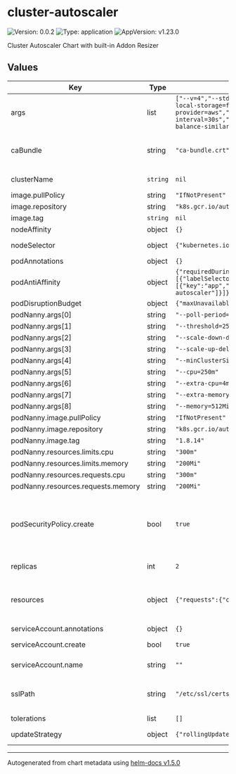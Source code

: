 # cluster-autoscaler

![Version: 0.0.2](https://img.shields.io/badge/Version-0.0.2-informational?style=flat-square) ![Type: application](https://img.shields.io/badge/Type-application-informational?style=flat-square) ![AppVersion: v1.23.0](https://img.shields.io/badge/AppVersion-v1.23.0-informational?style=flat-square)

Cluster Autoscaler Chart with built-in Addon Resizer

## Values

| Key | Type | Default | Description |
|-----|------|---------|-------------|
| args | list | `["--v=4","--stderrthreshold=info","--skip-nodes-with-local-storage=false","--expander=least-waste","--cloud-provider=aws","--scale-down-delay-after-add=30m","--scan-interval=30s","--skip-nodes-with-system-pods=false","--balance-similar-node-groups=false"]` | (`strings[]`) List of Command Line Args passed into the `cluster-autoscaler` binary |
| caBundle | string | `"ca-bundle.crt"` | (`string`) Path to the CA Bundle on the underlying EC2 hosts. Default value here is Bottlerocket specific. This is combined with the `.Values.sslPath` setting for the final fully qualified filename. |
| clusterName | `string` | `nil` | Required clusterName field to enable auto-discovery of the managed nodegroups |
| image.pullPolicy | string | `"IfNotPresent"` |  |
| image.repository | string | `"k8s.gcr.io/autoscaling/cluster-autoscaler"` | (`string`) The Docker Image and Repository |
| image.tag | `string` | `nil` | The image version we will run. |
| nodeAffinity | object | `{}` | (`map`) Configures the Pod nodeAffinity rules |
| nodeSelector | object | `{"kubernetes.io/arch":"amd64"}` | (`map`) Map that controls which nodes this daemonset is applied to. |
| podAnnotations | object | `{}` | (`map`) Annotations to add to the Pods themselves. |
| podAntiAffinity | object | `{"requiredDuringSchedulingIgnoredDuringExecution":[{"labelSelector":{"matchExpressions":[{"key":"app","operator":"In","values":["cluster-autoscaler"]}]},"topologyKey":"kubernetes.io/hostname"}]}` | (`map`) Configures the Pod antiAffinity rules. By default we do not allow the pods to run on the same hosts. |
| podDisruptionBudget | object | `{"maxUnavailable":1}` | (`map`) Configuration for the PodDisruptionBudget |
| podNanny.args[0] | string | `"--poll-period=300000"` |  |
| podNanny.args[1] | string | `"--threshold=25"` |  |
| podNanny.args[2] | string | `"--scale-down-delay=36h"` |  |
| podNanny.args[3] | string | `"--scale-up-delay=10m"` |  |
| podNanny.args[4] | string | `"--minClusterSize=10"` |  |
| podNanny.args[5] | string | `"--cpu=250m"` |  |
| podNanny.args[6] | string | `"--extra-cpu=4m"` |  |
| podNanny.args[7] | string | `"--extra-memory=12Mi"` |  |
| podNanny.args[8] | string | `"--memory=512Mi"` |  |
| podNanny.image.pullPolicy | string | `"IfNotPresent"` |  |
| podNanny.image.repository | string | `"k8s.gcr.io/autoscaling/addon-resizer"` |  |
| podNanny.image.tag | string | `"1.8.14"` |  |
| podNanny.resources.limits.cpu | string | `"300m"` |  |
| podNanny.resources.limits.memory | string | `"200Mi"` |  |
| podNanny.resources.requests.cpu | string | `"300m"` |  |
| podNanny.resources.requests.memory | string | `"200Mi"` |  |
| podSecurityPolicy.create | bool | `true` | (`bool`) Whether or not to create a PodSecurityPolicy that grants the Cluster-Autoscaler pods access to the /etc/ssl/certs/ca-bundle.crt file. ref: https://github.com/kubernetes/autoscaler/tree/cluster-autoscaler-1.13.5/cluster-autoscaler/cloudprovider/aws#common-notes-and-gotchas |
| replicas | int | `2` | (`int`) Number of Cluster-Autoscaler pods to run for redundancy. **Note: Only one takes action at a time** |
| resources | object | `{"requests":{"cpu":"30m","memory":"50Mi"}}` | (`map`) The default configuration that caches around ~10k items is supposed to use ~30Mi of memory at max according to the documentation: https://kubernetes.io/docs/tasks/administer-cluster/nodelocaldns/#setting-memory-limits |
| serviceAccount.annotations | object | `{}` | (`map`) Annotations to add to the ServiceAccount. |
| serviceAccount.create | bool | `true` | (`bool`) Whether or not to create the node-local-dns ServiceAccount. |
| serviceAccount.name | string | `""` | (`string`) Optional hard-coded override for the name of the ServiceAccount. |
| sslPath | string | `"/etc/ssl/certs"` | (`string`) The path on the underlying EC2 hosts that the `.Values.caBundle` file can be found at. This is used for both the file mount, and the PodSecurityPolicy allowedHostPaths setting. |
| tolerations | list | `[]` | (`map`) Configures which tolerations this pod will accept. |
| updateStrategy | object | `{"rollingUpdate":{"maxUnavailable":"10%"}}` | (`map`) Configure the deployment strategy for the pods, to ensure we don't roll out too many at once. |

----------------------------------------------
Autogenerated from chart metadata using [helm-docs v1.5.0](https://github.com/norwoodj/helm-docs/releases/v1.5.0)
